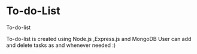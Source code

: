 # To-do-List
To-do-list

To-do-list is created using Node.js ,Express.js and MongoDB
 User can add and delete tasks as and whenever needed :)

